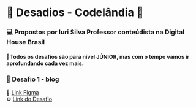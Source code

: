 # 🚀 Desadios - Codelândia 🚀
### 💻 Propostos por Iuri Silva Professor conteúdista na Digital House Brasil
#### 📝Todos os desafios são para nível JÚNIOR, mas com o tempo vamos ir aprofundando cada vez mais.

### 🚀 Desafio 1 - blog
:link: [Link Figma](https://www.figma.com/file/Yb9IBH56g7T1hdIyZ3BMNO/Desafios---Codel%C3%A2ndia?node-id=0%3A1) </br>
:gear: [Link do Desafio](https://github.com/gabrielgws/desafios-codelandia/tree/main/desafio-1)

